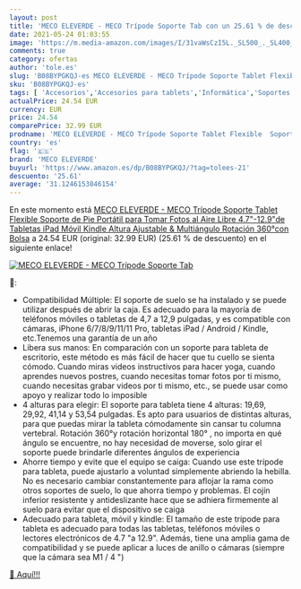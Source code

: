```yaml
---
layout: post
title: 'MECO ELEVERDE - MECO Trípode Soporte Tab con un 25.61 % de descuento'
date: 2021-05-24 01:03:55
image: 'https://m.media-amazon.com/images/I/31vaWsCzI5L._SL500_._SL400_.jpg'
comments: true
category: ofertas
author: 'tole.es'
slug: 'B08BYPGKQJ-es MECO ELEVERDE - MECO Trípode Soporte Tablet Flexible...'
sku: 'B08BYPGKQJ-es'
tags: [ 'Accesorios','Accesorios para tablets','Informática','Soportes para tablets','ipad','meco eleverde', ]
actualPrice: 24.54 EUR
currency: EUR
price: 24.54
comparePrice: 32.99 EUR
prodname: 'MECO ELEVERDE - MECO Trípode Soporte Tablet Flexible  Soporte de Pie Portátil para Tomar Fotos al Aire Libre  4.7"-12.9"de Tabletas  iPad  Móvil  Kindle   Altura Ajustable & Multiángulo   Rotación 360°con Bolsa'
country: 'es'
flag: '🇪🇸'
brand: 'MECO ELEVERDE'
buyurl: 'https://www.amazon.es/dp/B08BYPGKQJ/?tag=tolees-21'
descuento: '25.61'
average: '31.1246153846154'
---
```


En este momento está [MECO ELEVERDE - MECO Trípode Soporte Tablet Flexible  Soporte de Pie Portátil para Tomar Fotos al Aire Libre  4.7"-12.9"de Tabletas  iPad  Móvil  Kindle   Altura Ajustable & Multiángulo   Rotación 360°con Bolsa](https://www.amazon.es/dp/B08BYPGKQJ/?tag=tolees-21) a 24.54 EUR (original: 32.99 EUR) (25.61 %  de descuento) en el siguiente enlace!

[![MECO ELEVERDE - MECO Trípode Soporte Tab](https://m.media-amazon.com/images/I/31vaWsCzI5L._SL500_._SL400_.jpg)](https://www.amazon.es/dp/B08BYPGKQJ/?tag=tolees-21)

🔎:

- Compatibilidad Múltiple: El soporte de suelo se ha instalado y se puede utilizar después de abrir la caja. Es adecuado para la mayoría de teléfonos móviles o tabletas de 4,7 a 12,9 pulgadas, y es compatible con cámaras, iPhone 6/7/8/9/11/11 Pro, tabletas iPad / Android / Kindle, etc.Tenemos una garantía de un año
- Libera sus manos: En comparación con un soporte para tableta de escritorio, este método es más fácil de hacer que tu cuello se sienta cómodo. Cuando miras videos instructivos para hacer yoga, cuando aprendes nuevos postres, cuando necesitas tomar fotos por ti mismo, cuando necesitas grabar videos por ti mismo, etc., se puede usar como apoyo y realizar todo lo imposible
- 4 alturas para elegir: El soporte para tableta tiene 4 alturas: 19,69, 29,92, 41,14 y 53,54 pulgadas. Es apto para usuarios de distintas alturas, para que puedas mirar la tableta cómodamente sin cansar tu columna vertebral. Rotación 360°y rotación horizontal 180° , no importa en qué ángulo se encuentre, no hay necesidad de moverse, solo girar el soporte puede brindarle diferentes ángulos de experiencia
- Ahorre tiempo y evite que el equipo se caiga: Cuando use este trípode para tableta, puede ajustarlo a voluntad simplemente abriendo la hebilla. No es necesario cambiar constantemente para aflojar la rama como otros soportes de suelo, lo que ahorra tiempo y problemas. El cojín inferior resistente y antideslizante hace que se adhiera firmemente al suelo para evitar que el dispositivo se caiga
- Adecuado para tableta, móvil y kindle: El tamaño de este trípode para tableta es adecuado para todas las tabletas, teléfonos móviles o lectores electrónicos de 4.7 "a 12.9". Además, tiene una amplia gama de compatibilidad y se puede aplicar a luces de anillo o cámaras (siempre que la cámara sea M1 / 4 ")

[🛒 Aquí!!!](https://www.amazon.es/dp/B08BYPGKQJ/?tag=tolees-21)

